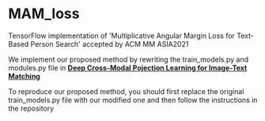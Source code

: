 # MAM_loss

TensorFlow implementation of 'Multiplicative Angular Margin Loss for Text-Based Person Search' accepted by ACM MM ASIA2021

We implement our proposed method by rewriting the train_models.py and modules.py file in  **[Deep Cross-Modal Pojection Learning for Image-Text Matching](https://github.com/YingZhangDUT/Cross-Modal-Projection-Learning)**

To reproduce our proposed method, you should first replace the original train_models.py file with our modified one and then follow the instructions in the repository
